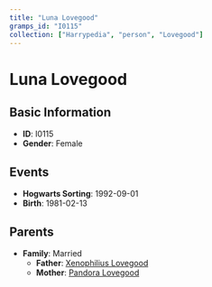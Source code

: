 ```yaml
---
title: "Luna Lovegood"
gramps_id: "I0115"
collection: ["Harrypedia", "person", "Lovegood"]
---
```


# Luna Lovegood

## Basic Information

- **ID**: I0115
- **Gender**: Female

## Events

- **Hogwarts Sorting**: 1992-09-01
- **Birth**: 1981-02-13

## Parents

- **Family**: Married
  - **Father**: [Xenophilius Lovegood](//Lovegood/Xenophilius/)
  - **Mother**: [Pandora Lovegood](//Lovegood/Pandora/)

